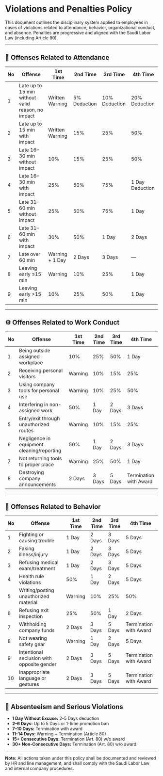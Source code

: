 
# Violations and Penalties Policy

This document outlines the disciplinary system applied to employees in cases of violations related to attendance, behavior, organizational conduct, and absence. Penalties are progressive and aligned with the Saudi Labor Law (including Article 80).

---

## 📌 Offenses Related to Attendance

| No | Offense | 1st Time | 2nd Time | 3rd Time | 4th Time |
|----|---------|----------|----------|----------|----------|
| 1 | Late up to 15 min without valid reason, no impact | Written Warning | 5% Deduction | 10% Deduction | 20% Deduction |
| 2 | Late up to 15 min with impact | Written Warning | 15% | 25% | 50% |
| 3 | Late 16–30 min without impact | 10% | 15% | 25% | 50% |
| 4 | Late 16–30 min with impact | 25% | 50% | 75% | 1 Day Deduction |
| 5 | Late 31–60 min without impact | 25% | 50% | 75% | 1 Day |
| 6 | Late 31–60 min with impact | 30% | 50% | 1 Day | 2 Days |
| 7 | Late over 60 min | Warning + 1 Day | 2 Days | 3 Days | — |
| 8 | Leaving early ≤15 min | Warning | 10% | 25% | 1 Day |
| 9 | Leaving early >15 min | 10% | 25% | 50% | 1 Day |

---

## ⚙️ Offenses Related to Work Conduct

| No | Offense | 1st Time | 2nd Time | 3rd Time | 4th Time |
|----|---------|----------|----------|----------|----------|
| 1 | Being outside assigned workplace | 10% | 25% | 50% | 1 Day |
| 2 | Receiving personal visitors | Warning | 10% | 15% | 25% |
| 3 | Using company tools for personal use | Warning | 10% | 25% | 50% |
| 4 | Interfering in non-assigned work | 50% | 1 Day | 2 Days | 3 Days |
| 5 | Entry/exit through unauthorized routes | Warning | 10% | 15% | 25% |
| 6 | Negligence in equipment cleaning/reporting | 50% | 1 Day | 2 Days | 3 Days |
| 7 | Not returning tools to proper place | Warning | 25% | 50% | 1 Day |
| 8 | Destroying company announcements | 2 Days | 3 Days | 5 Days | Termination with Award |

---

## 🚫 Offenses Related to Behavior

| No | Offense | 1st Time | 2nd Time | 3rd Time | 4th Time |
|----|---------|----------|----------|----------|----------|
| 1 | Fighting or causing trouble | 1 Day | 2 Days | 3 Days | 5 Days |
| 2 | Faking illness/injury | 1 Day | 2 Days | 3 Days | 5 Days |
| 3 | Refusing medical exam/treatment | 1 Day | 2 Days | 3 Days | 5 Days |
| 4 | Health rule violations | 50% | 1 Day | 2 Days | 5 Days |
| 5 | Writing/posting unauthorized material | Warning | 10% | 25% | 50% |
| 6 | Refusing exit inspection | 25% | 50% | 1 Day | 2 Days |
| 7 | Withholding company funds | 2 Days | 3 Days | 5 Days | Termination with Award |
| 8 | Not wearing safety gear | Warning | 1 Day | 2 Days | 5 Days |
| 9 | Intentional seclusion with opposite gender | 2 Days | 3 Days | 5 Days | Termination with Award |
| 10 | Inappropriate language or gestures | 2 Days | 3 Days | 5 Days | Termination with Award |

---

## 🚷 Absenteeism and Serious Violations

- **1 Day Without Excuse:** 2–5 Days deduction
- **2–6 Days:** Up to 5 Days or 1-time promotion ban
- **7–10 Days:** Termination with award
- **11–14 Days:** Warning + Termination (Article 80)
- **15+ Consecutive Days:** Termination (Art. 80) w/o award
- **30+ Non-Consecutive Days:** Termination (Art. 80) w/o award

---

**Note:** All actions taken under this policy shall be documented and reviewed by HR and line management, and shall comply with the Saudi Labor Law and internal company procedures.
